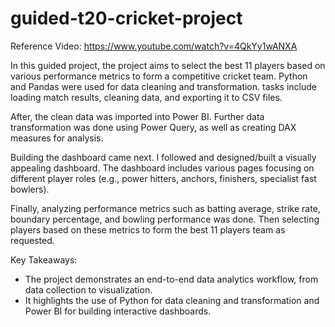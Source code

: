 ﻿# guided-t20-cricket-project

Reference Video: https://www.youtube.com/watch?v=4QkYy1wANXA

In this guided project, the project aims to select the best 11 players based on various performance metrics to form a competitive cricket team.
Python and Pandas were used for data cleaning and transformation. tasks include loading match results, cleaning data, and exporting it to CSV files.

After, the clean data was imported into Power BI. Further data transformation was done using Power Query, as well as creating DAX measures for analysis.

Building the dashboard came next. I followed and designed/built a visually appealing dashboard. The dashboard includes various pages focusing on different player roles (e.g., power hitters, anchors, finishers, specialist fast bowlers).

Finally, analyzing performance metrics such as batting average, strike rate, boundary percentage, and bowling performance was done. Then selecting players based on these metrics to form the best 11 players team as requested.

Key Takeaways:
+ The project demonstrates an end-to-end data analytics workflow, from data collection to visualization.
+ It highlights the use of Python for data cleaning and transformation and Power BI for building interactive dashboards.
